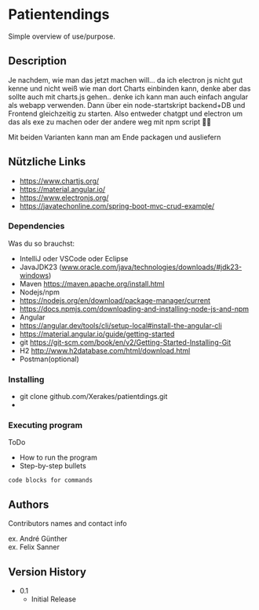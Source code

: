 # Patientendings

Simple overview of use/purpose.

## Description

Je nachdem, wie man das jetzt machen will...
da ich electron js nicht gut kenne und nicht weiß wie man dort Charts einbinden kann,
denke aber das sollte auch mit charts.js gehen.. denke ich kann man auch einfach angular
als webapp verwenden. Dann über ein node-startskript backend+DB und Frontend gleichzeitig
zu starten. 
Also entweder chatgpt und electron um das als exe zu machen oder der andere weg
mit npm script 🤷‍♂️

Mit beiden Varianten kann man am Ende packagen und ausliefern

## Nützliche Links
* https://www.chartjs.org/
* https://material.angular.io/
* https://www.electronjs.org/
* https://javatechonline.com/spring-boot-mvc-crud-example/

### Dependencies
Was du so brauchst:
* IntelliJ oder VSCode oder Eclipse
* JavaJDK23 (www.oracle.com/java/technologies/downloads/#jdk23-windows)
* Maven https://maven.apache.org/install.html
* Nodejs/npm 
* https://nodejs.org/en/download/package-manager/current
* https://docs.npmjs.com/downloading-and-installing-node-js-and-npm
* Angular
* https://angular.dev/tools/cli/setup-local#install-the-angular-cli
* https://material.angular.io/guide/getting-started
* git https://git-scm.com/book/en/v2/Getting-Started-Installing-Git
* H2 http://www.h2database.com/html/download.html
* Postman(optional)

### Installing

* git clone github.com/Xerakes/patientdings.git
* 

### Executing program
ToDo
* How to run the program
* Step-by-step bullets
```
code blocks for commands
```

## Authors

Contributors names and contact info

ex. André Günther  
ex. Felix Sanner

## Version History

* 0.1
    * Initial Release
